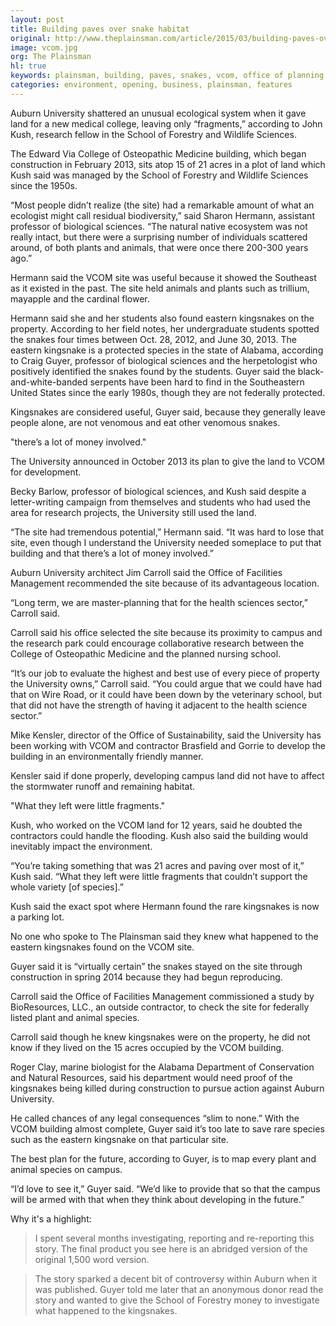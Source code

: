 ```yaml
---
layout: post
title: Building paves over snake habitat
original: http://www.theplainsman.com/article/2015/03/building-paves-over-snakes
image: vcom.jpg
org: The Plainsman
hl: true
keywords: plainsman, building, paves, snakes, vcom, office of planning and development, environmental impact, auburn is not green, john kush
categories: environment, opening, business, plainsman, features
---
```


Auburn University shattered an unusual ecological system when it gave land for a new medical college, leaving only “fragments,” according to John Kush, research fellow in the School of Forestry and Wildlife Sciences.

<!--break-->

The Edward Via College of Osteopathic Medicine building, which began construction in February 2013, sits atop 15 of 21 acres in a plot of land which Kush said was managed by the School of Forestry and Wildlife Sciences since the 1950s.

“Most people didn’t realize (the site) had a remarkable amount of what an ecologist might call residual biodiversity,” said Sharon Hermann, assistant professor of biological sciences. “The natural native ecosystem was not really intact, but there were a surprising number of individuals scattered around, of both plants and animals, that were once there 200-300 years ago.”

Hermann said the VCOM site was useful because it showed the Southeast as it existed in the past. The site held animals and plants such as trillium, mayapple and the cardinal flower.

Hermann said she and her students also found eastern kingsnakes on the property. According to her field notes, her undergraduate students spotted the snakes four times between Oct. 28, 2012, and June 30, 2013. The eastern kingsnake is a protected species in the state of Alabama, according to Craig Guyer, professor of biological sciences and the herpetologist who positively identified the snakes found by the students. Guyer said the black-and-white-banded serpents have been hard to find in the Southeastern United States since the early 1980s, though they are not federally protected.

Kingsnakes are considered useful, Guyer said, because they generally leave people alone, are not venomous and eat other venomous snakes.

<span class="quote">"there’s a lot of money involved."</span>

The University announced in October 2013 its plan to give the land to VCOM for development. 

Becky Barlow, professor of biological sciences, and Kush said despite a letter-writing campaign from themselves and students who had used the area for research projects, the University still used the land.

“The site had tremendous potential,” Hermann said. “It was hard to lose that site, even though I understand the University needed someplace to put that building and that there’s a lot of money involved.”

Auburn University architect Jim Carroll said the Office of Facilities Management recommended the site because of its advantageous location.

“Long term, we are master-planning that for the health sciences sector,” Carroll said.

Carroll said his office selected the site because its proximity to campus and the research park could encourage collaborative research between the College of Osteopathic Medicine and the planned nursing school.

“It’s our job to evaluate the highest and best use of every piece of property the University owns,” Carroll said. “You could argue that we could have had that on Wire Road, or it could have been down by the veterinary school, but that did not have the strength of having it adjacent to the health science sector.”

Mike Kensler, director of the Office of Sustainability, said the University has been working with VCOM and contractor Brasfield and Gorrie to develop the building in an environmentally friendly manner.

Kensler said if done properly, developing campus land did not have to affect the stormwater runoff and remaining habitat.

<span class="quote">"What they left were little fragments."</span>

Kush, who worked on the VCOM land for 12 years, said he doubted the contractors could handle the flooding. Kush also said the building would inevitably impact the environment.

“You’re taking something that was 21 acres and paving over most of it,” Kush said. “What they left were little fragments that couldn’t support the whole variety [of species].”

Kush said the exact spot where Hermann found the rare kingsnakes is now a parking lot.

No one who spoke to The Plainsman said they knew what happened to the eastern kingsnakes found on the VCOM site.

Guyer said it is “virtually certain” the snakes stayed on the site through construction in spring 2014 because they had begun reproducing.

Carroll said the Office of Facilities Management commissioned a study by BioResources, LLC., an outside contractor, to check the site for federally listed plant and animal species.

Carroll said though he knew kingsnakes were on the property, he did not know if they lived on the 15 acres occupied by the VCOM building.

Roger Clay, marine biologist for the Alabama Department of Conservation and Natural Resources, said his department would need proof of the kingsnakes being killed during construction to pursue action against Auburn University.

He called chances of any legal consequences “slim to none.” With the VCOM building almost complete, Guyer said it’s too late to save rare species such as the eastern kingsnake on that particular site.

The best plan for the future, according to Guyer, is to map every plant and animal species on campus.

“I’d love to see it,” Guyer said. “We’d like to provide that so that the campus will be armed with that when they think about developing in the future.”

Why it's a highlight: 

> I spent several months investigating, reporting and re-reporting this story. The final product you see here is an abridged version of the original 1,500 word version. 

> The story sparked a decent bit of controversy within Auburn when it was published. Guyer told me later that an anonymous donor read the story and wanted to give the School of Forestry money to investigate what happened to the kingsnakes. 